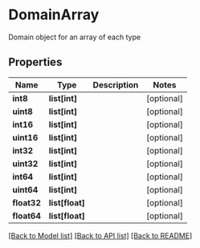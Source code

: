 # DomainArray

Domain object for an array of each type

## Properties
Name | Type | Description | Notes
------------ | ------------- | ------------- | -------------
**int8** | **list[int]** |  | [optional] 
**uint8** | **list[int]** |  | [optional] 
**int16** | **list[int]** |  | [optional] 
**uint16** | **list[int]** |  | [optional] 
**int32** | **list[int]** |  | [optional] 
**uint32** | **list[int]** |  | [optional] 
**int64** | **list[int]** |  | [optional] 
**uint64** | **list[int]** |  | [optional] 
**float32** | **list[float]** |  | [optional] 
**float64** | **list[float]** |  | [optional] 

[[Back to Model list]](../README.md#documentation-for-models) [[Back to API list]](../README.md#documentation-for-api-endpoints) [[Back to README]](../README.md)



